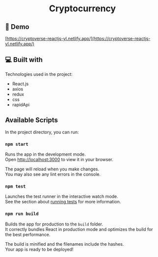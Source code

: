 <h1 align="center" id="title">Cryptocurrency</h1>

<h2>🚀 Demo</h2>

[https://cryptoverse-reactjs-yl.netlify.app/](https://cryptoverse-reactjs-yl.netlify.app/)

<h2>💻 Built with</h2>

Technologies used in the project:

*   React.js
*   axios
*   redux
*   css
*   rapidApi

## Available Scripts

In the project directory, you can run:

### `npm start`

Runs the app in the development mode.\
Open [http://localhost:3000](http://localhost:3000) to view it in your browser.

The page will reload when you make changes.\
You may also see any lint errors in the console.

### `npm test`

Launches the test runner in the interactive watch mode.\
See the section about [running tests](https://facebook.github.io/create-react-app/docs/running-tests) for more information.

### `npm run build`

Builds the app for production to the `build` folder.\
It correctly bundles React in production mode and optimizes the build for the best performance.

The build is minified and the filenames include the hashes.\
Your app is ready to be deployed!

